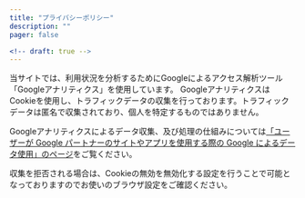 ```yaml
---
title: "プライバシーポリシー"
description: ""
pager: false

<!-- draft: true -->
---
```


当サイトでは、利用状況を分析するためにGoogleによるアクセス解析ツール「Googleアナリティクス」を使用しています。
GoogleアナリティクスはCookieを使用し、トラフィックデータの収集を行っております。トラフィックデータは匿名で収集されており、個人を特定するものではありません。

Googleアナリティクスによるデータ収集、及び処理の仕組みについては[「ユーザーが Google パートナーのサイトやアプリを使用する際の Google によるデータ使用」のページ](https://policies.google.com/technologies/partner-sites?hl=ja)をご覧ください。

収集を拒否される場合は、Cookieの無効を無効化する設定を行うことで可能となっておりますのでお使いのブラウザ設定をご確認ください。

